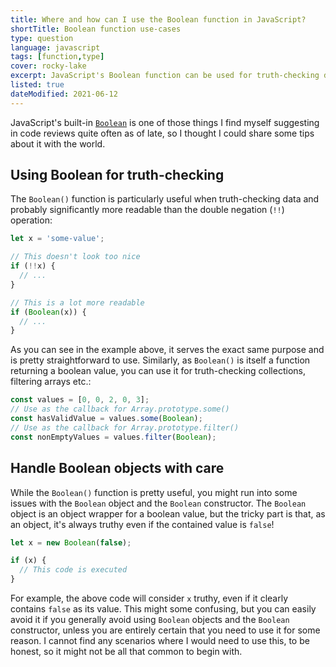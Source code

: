 ```yaml
---
title: Where and how can I use the Boolean function in JavaScript?
shortTitle: Boolean function use-cases
type: question
language: javascript
tags: [function,type]
cover: rocky-lake
excerpt: JavaScript's Boolean function can be used for truth-checking data among other things. Learn how to use it and level up your code today.
listed: true
dateModified: 2021-06-12
---
```


JavaScript's built-in [`Boolean`](https://developer.mozilla.org/en-US/docs/Web/JavaScript/Reference/Global_Objects/Boolean) is one of those things I find myself suggesting in code reviews quite often as of late, so I thought I could share some tips about it with the world.

## Using Boolean for truth-checking

The `Boolean()` function is particularly useful when truth-checking data and probably significantly more readable than the double negation (`!!`) operation:

```js
let x = 'some-value';

// This doesn't look too nice
if (!!x) {
  // ...
}

// This is a lot more readable
if (Boolean(x)) {
  // ...
}
```

As you can see in the example above, it serves the exact same purpose and is pretty straightforward to use. Similarly, as `Boolean()` is itself a function returning a boolean value, you can use it for truth-checking collections, filtering arrays etc.:

```js
const values = [0, 0, 2, 0, 3];
// Use as the callback for Array.prototype.some()
const hasValidValue = values.some(Boolean);
// Use as the callback for Array.prototype.filter()
const nonEmptyValues = values.filter(Boolean);
```

## Handle Boolean objects with care

While the `Boolean()` function is pretty useful, you might run into some issues with the `Boolean` object and the `Boolean` constructor. The `Boolean` object is an object wrapper for a boolean value, but the tricky part is that, as an object, it's always truthy even if the contained value is `false`!

```js
let x = new Boolean(false);

if (x) {
  // This code is executed
}
```

For example, the above code will consider `x` truthy, even if it clearly contains `false` as its value. This might some confusing, but you can easily avoid it if you generally avoid using `Boolean` objects and the `Boolean` constructor, unless you are entirely certain that you need to use it for some reason. I cannot find any scenarios where I would need to use this, to be honest, so it might not be all that common to begin with.

